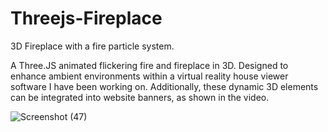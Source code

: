 # Threejs-Fireplace
3D Fireplace with a fire particle system.

A Three.JS animated flickering fire and fireplace in 3D. Designed to enhance ambient environments within a virtual reality house viewer software I have been working on. Additionally, these dynamic 3D elements can be integrated into website banners, as shown in the video.


![Screenshot (47)](https://github.com/SeamusBrowne/Threejs-Fireplace/assets/31517569/16ba19ae-d0f7-41d0-86ac-055c1cc7b417)
